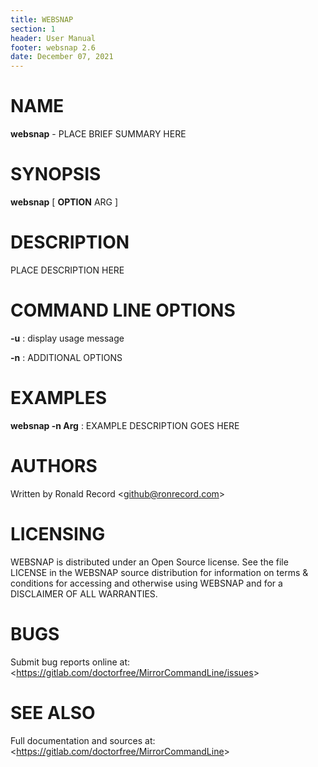 ```yaml
---
title: WEBSNAP
section: 1
header: User Manual
footer: websnap 2.6
date: December 07, 2021
---
```

# NAME
**websnap** - PLACE BRIEF SUMMARY HERE

# SYNOPSIS
**websnap** [ **OPTION** ARG ]

# DESCRIPTION
PLACE DESCRIPTION HERE

# COMMAND LINE OPTIONS
**-u**
: display usage message

**-n**
: ADDITIONAL OPTIONS

# EXAMPLES
**websnap -n Arg**
: EXAMPLE DESCRIPTION GOES HERE

# AUTHORS
Written by Ronald Record &lt;github@ronrecord.com&gt;

# LICENSING
WEBSNAP is distributed under an Open Source license.
See the file LICENSE in the WEBSNAP source distribution
for information on terms &amp; conditions for accessing and
otherwise using WEBSNAP and for a DISCLAIMER OF ALL WARRANTIES.

# BUGS
Submit bug reports online at: &lt;https://gitlab.com/doctorfree/MirrorCommandLine/issues&gt;

# SEE ALSO
Full documentation and sources at: &lt;https://gitlab.com/doctorfree/MirrorCommandLine&gt;


